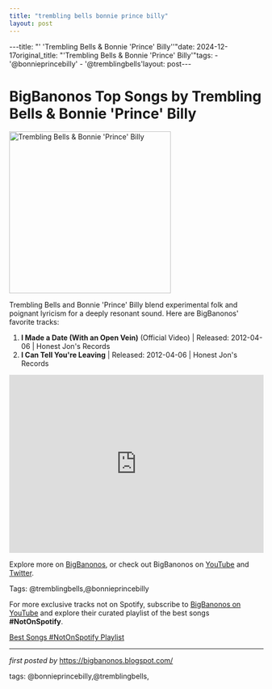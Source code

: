 ```yaml
---
title: "trembling bells bonnie prince billy"
layout: post
---
```

---title: "' 'Trembling Bells & Bonnie 'Prince' Billy''"date: 2024-12-17original_title: "'Trembling Bells & Bonnie 'Prince' Billy'"tags:  - '@bonnieprincebilly'  - '@tremblingbells'layout: post---<h1>BigBanonos Top Songs by Trembling Bells & Bonnie 'Prince' Billy</h1><div class="separator"> <a href="https://media.pitchfork.com/photos/59359e983fc4797de0f8d50a/master/pass/06832251.jpg" > <img alt="Trembling Bells & Bonnie 'Prince' Billy" border="0" width="320" data-original-height="480" data-original-width="640" src="https://media.pitchfork.com/photos/59359e983fc4797de0f8d50a/master/pass/06832251.jpg"/> </a></div><p>Trembling Bells and Bonnie 'Prince' Billy blend experimental folk and poignant lyricism for a deeply resonant sound. Here are BigBanonos' favorite tracks:</p> <ol> <li><strong>I Made a Date (With an Open Vein)</strong> (Official Video) | Released: 2012-04-06 | Honest Jon's Records</li> <li><strong>I Can Tell You're Leaving</strong> | Released: 2012-04-06 | Honest Jon's Records</li></ol> <div> <iframe src="https://open.spotify.com/embed/playlist/4fEyYVz1J41f4WsX2v95gB?utm_source=generator" width="100%" height="352" frameborder="0" allowfullscreen="" allow="autoplay; clipboard-write; encrypted-media; fullscreen; picture-in-picture" loading="lazy"></iframe></div> <p>Explore more on <a href="https://bigbanonos.blogspot.com/">BigBanonos</a>, or check out BigBanonos on <a href="https://www.youtube.com/@BigBanonos">YouTube</a> and <a href="https://x.com/bigbanonos">Twitter</a>.</p> <p>Tags: @tremblingbells,@bonnieprincebilly</p><!--Subscribe and Playlist Links--><div>    <p>For more exclusive tracks not on Spotify, subscribe to <a href="https://www.youtube.com/@BigBanonos" target="_blank">BigBanonos on YouTube</a> and explore their curated playlist of the best songs <strong>#NotOnSpotify</strong>.</p>    <p><a href="https://www.youtube.com/playlist?list=PLtuNtuTatqI0kFahUCbtbfenC_ET5O_tr" target="_blank">Best Songs #NotOnSpotify Playlist<br /></a></p></div><hr /><p><em>first posted by</em> <a href="https://bigbanonos.blogspot.com/" rel="noopener" target="_new">https://bigbanonos.blogspot.com/</a></p><p>tags: @bonnieprincebilly,@tremblingbells,</p>